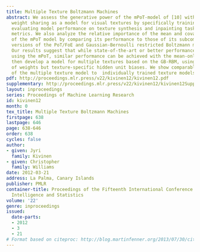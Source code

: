 ```yaml
---
title: Multiple Texture Boltzmann Machines
abstract: We assess the generative power of the mPoT-model of [10] with tiled-convolutional
  weight sharing as a model for visual textures by specifically training on this task,
  evaluating model performance on texture synthesis and inpainting tasks using quantitative
  metrics. We also analyze the relative importance of the mean and covariance parts
  of the mPoT model by comparing its performance to those of its subcomponents, tiled-convolutional
  versions of the PoT/FoE and Gaussian-Bernoulli restricted Boltzmann machine (GB-RBM).
  Our results suggest that while state-of-the-art or better performance can be achieved
  using the mPoT, similar performance can be achieved with the mean-only model. We
  then develop a model for multiple textures based on the GB-RBM, using a shared set
  of weights but texture-specific hidden unit biases. We show comparable performance
  of the multiple texture model to  individually trained texture models.
pdf: http://proceedings.mlr.press/v22/kivinen12/kivinen12.pdf
supplementary: http://proceedings.mlr.press/v22/kivinen12/kivinen12Supple.pdf
layout: inproceedings
series: Proceedings of Machine Learning Research
id: kivinen12
month: 0
tex_title: Multiple Texture Boltzmann Machines
firstpage: 638
lastpage: 646
page: 638-646
order: 638
cycles: false
author:
- given: Jyri
  family: Kivinen
- given: Christopher
  family: Williams
date: 2012-03-21
address: La Palma, Canary Islands
publisher: PMLR
container-title: Proceedings of the Fifteenth International Conference on Artificial
  Intelligence and Statistics
volume: '22'
genre: inproceedings
issued:
  date-parts:
  - 2012
  - 3
  - 21
# Format based on citeproc: http://blog.martinfenner.org/2013/07/30/citeproc-yaml-for-bibliographies/
---
```

